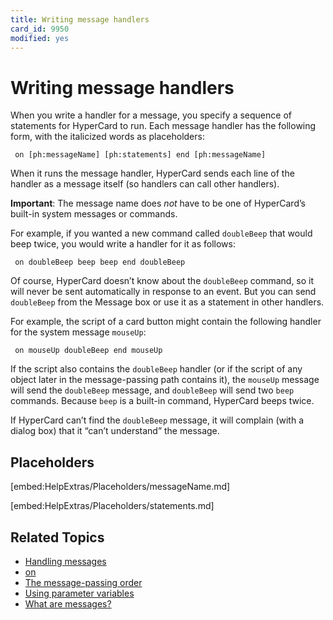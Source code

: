 ```yaml
---
title: Writing message handlers
card_id: 9950
modified: yes
---
```


# Writing message handlers

When you write a handler for a message, you specify a sequence of statements for HyperCard to run. Each message handler has the following form, with the italicized words as placeholders:

<code><pre>
on [ph:messageName]
    [ph:statements]
end [ph:messageName]
</pre></code>


When it runs the message handler, HyperCard sends each line of the handler as a message itself (so handlers can call other handlers).

<b>Important</b>: The message name does <i>not</i> have to be one of HyperCard’s built-in system messages or commands.

For example, if you wanted a new command called <code>doubleBeep</code> that would beep twice, you would write a handler for it as follows:

<code><pre>
on doubleBeep
   beep
   beep
end doubleBeep
</pre></code>

Of course, HyperCard doesn’t know about the <code>doubleBeep</code> command, so it will never be sent automatically in response to an event. But you can send <code>doubleBeep</code> from the Message box or use it as a statement in other handlers.

For example, the script of a card button might contain the following handler for the system message <code>mouseUp</code>:

<code><pre>
on mouseUp
  doubleBeep
end mouseUp
</pre></code>

If the script also contains the <code>doubleBeep</code> handler (or if the script of any object later in the message-passing path contains it), the <code>mouseUp</code> message will send the <code>doubleBeep</code> message, and <code>doubleBeep</code> will send two <code>beep</code> commands. Because <code>beep</code> is a built-in command, HyperCard beeps twice.

If HyperCard can’t find the <code>doubleBeep</code> message, it will complain (with a dialog box) that it “can’t understand” the message.

## Placeholders

[embed:HelpExtras/Placeholders/messageName.md]

[embed:HelpExtras/Placeholders/statements.md]

## Related Topics

* [Handling messages](/HyperTalkReference/hypertalkbasics/Handling-messages)
* [on](/HyperTalkReference/keywords/on)
* [The message-passing order](/HyperTalkReference/hypertalkbasics/The-message-passing-order)
* [Using parameter variables](/HyperTalkReference/hypertalkbasics/Using-parameter-variables)
* [What are messages?](/HyperTalkReference/hypertalkbasics/What-are-messages)
